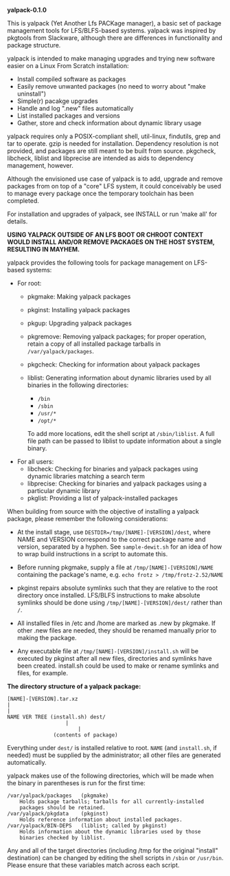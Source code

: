 **yalpack-0.1.0**

This is yalpack (Yet Another Lfs PACKage manager), a basic set of package management tools for LFS/BLFS-based systems. yalpack was inspired by pkgtools from Slackware, although there are differences in functionality and package structure.

yalpack is intended to make managing upgrades and trying new software easier on a Linux From Scratch installation: 
* Install compiled software as packages
* Easily remove unwanted packages (no need to worry about "make uninstall")
* Simple(r) pacakge upgrades
* Handle and log ".new" files automatically
* List installed packages and versions
* Gather, store and check information about dynamic library usage 

yalpack requires only a POSIX-compliant shell, util-linux, findutils, grep and tar to operate. gzip is needed for installation. Dependency resolution is not provided, and packages are still meant to be built from source. pkgcheck, libcheck, liblist and libprecise are intended as aids to dependency management, however.

Although the envisioned use case of yalpack is to add, upgrade and remove packages from on top of a "core" LFS system, it could conceivably be used to
manage every package once the temporary toolchain has been completed.

For installation and upgrades of yalpack, see INSTALL or run 'make all' for details.

**USING YALPACK OUTSIDE OF AN LFS BOOT OR CHROOT CONTEXT WOULD INSTALL AND/OR REMOVE PACKAGES ON THE HOST SYSTEM, RESULTING IN MAYHEM.**

yalpack provides the following tools for package management on LFS-based systems:
* For root:
	* pkgmake: Making yalpack packages
	* pkginst: Installing yalpack packages
	* pkgup: Upgrading yalpack packages
	* pkgremove: Removing yalpack packages; for proper operation, retain a copy of all installed package tarballs in `/var/yalpack/packages`.
	* pkgcheck: Checking for information about yalpack packages
	* liblist: Generating information about dynamic libraries used by all binaries in the following directories:
		* `/bin`
		* `/sbin`
		* `/usr/*`
		* `/opt/*`
	  
	  To add more locations, edit the shell script at `/sbin/liblist`. A full file path can be passed to liblist to update information about a single binary.
* For all users:
	* libcheck: Checking for binaries and yalpack packages using dynamic libraries matching a search term
	* libprecise: Checking for binaries and yalpack packages using a particular dynamic library
	* pkglist: Providing a list of yalpack-installed packages

When building from source with the objective of installing a yalpack package, please remember the following considerations:

* At the install stage, use `DESTDIR=/tmp/[NAME]-[VERSION]/dest`, where NAME and VERSION correspond to the correct package name and version, separated by a hyphen. See `sample-dewit.sh` for an idea of how to wrap build instructions in a script to automate this.
	
* Before running pkgmake, supply a file at `/tmp/[NAME]-[VERSION]/NAME` containing the package's name, e.g. `echo frotz > /tmp/frotz-2.52/NAME`
	
* pkginst repairs absolute symlinks such that they are relative to the root directory once installed. LFS/BLFS instructions to make absolute symlinks should be done using `/tmp/[NAME]-[VERSION]/dest/` rather than `/`.

* All installed files in /etc and /home are marked as .new by pkgmake. If other .new files are needed, they should be renamed manually prior to making the package.

* Any executable file at `/tmp/[NAME]-[VERSION]/install.sh` will be executed by pkginst after all new files, directories and symlinks have been created. install.sh could be used to make or rename symlinks and files, for example.

**The directory structure of a yalpack package:**

	[NAME]-[VERSION].tar.xz
	|
	|
	NAME VER TREE (install.sh) dest/
		     		   |
		                   |
				   (contents of package)

Everything under `dest/` is installed relative to root. `NAME` (and `install.sh`, if needed) must be supplied by the administrator; all other files are generated automatically.

yalpack makes use of the following directories, which will be made when the binary in parentheses is run for the first time:

	/var/yalpack/packages	(pkgmake)
		Holds package tarballs; tarballs for all currently-installed
		packages should be retained.
	/var/yalpack/pkgdata	(pkginst)
		Holds reference information about installed packages.
	/var/yalpack/BIN-DEPS	(liblist; called by pkginst)
		Holds information about the dynamic libraries used by those
		binaries checked by liblist.

Any and all of the target directories (including /tmp for the original "install" destination) can be changed by editing the shell scripts in `/sbin` or 
`/usr/bin`. Please ensure that these variables match across each script.
